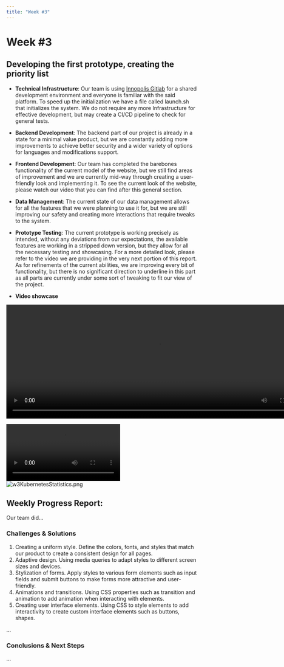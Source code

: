 ```yaml
---
title: "Week #3"
---
```


# **Week #3**

## **Developing the first prototype, creating the priority list**

- **Technical Infrastructure**:
  Our team is using [Innopolis Gitlab](https://gitlab.pg.innopolis.university/) for a shared development environment and
  everyone is familiar with the said platform. To speed up the initialization we have a file called launch.sh that
  initializes the system. We do not require any more Infrastructure for effective development, but may create a CI/CD
  pipeline to check for general tests.

- **Backend Development**:
  The backend part of our project is already in a state for a minimal value product, but we are constantly adding more
  improvements to achieve better security and a wider variety of options for languages and modifications support.

- **Frontend Development**:
  Our team has completed the barebones functionality of the current model of the website, but we still find areas of
  improvement and we are currently mid-way through creating a user-friendly look and implementing it. To see the current
  look of the website, please watch our video that you can find after this general section.

- **Data Management**:
  The current state of our data management allows for all the features that we were planning to use it for, but we are
  still improving our safety and creating more interactions that require tweaks to the system.

- **Prototype Testing**:
  The current prototype is working precisely as intended, without any deviations from our expectations, the available
  features are working in a stripped down version, but they allow for all the necessary testing and showcasing. For a
  more detailed look, please refer to the video we are providing in the very next portion of this report. As for
  refinements of the current abilities, we are improving every bit of functionality, but there is no significant
  direction to underline in this part as all parts are currently under some sort of tweaking to fit our view of the
  project.

- **Video showcase**

<video width="800" height="300" controls>
  <source src="/static/2024/code_battle_advanced/w3videoprot.mp4" type="video/mp4">
</video>

![w3videoprot.mp4](/2024/code_battle_advanced/w3videoprot.mp4)
![w3KubernetesStatistics.png](/2024/code_battle_advanced/w3KubernetesStatistics.png)

## **Weekly Progress Report**:

Our team did...

### **Challenges & Solutions**

1. Creating a uniform style. Define the colors, fonts, and styles that match our product to create a consistent design
   for all pages.
2. Adaptive design. Using media queries to adapt styles to different screen sizes and devices.
3. Stylization of forms. Apply styles to various form elements such as input fields and submit buttons to make forms
   more attractive and user-friendly.
4. Animations and transitions. Using CSS properties such as transition and animation to add animation when interacting
   with elements.
5. Creating user interface elements. Using CSS to style elements to add interactivity to create custom interface
   elements such as buttons, shapes.

...

### **Conclusions & Next Steps**

...
